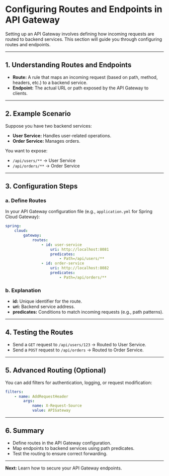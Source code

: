 # Configuring Routes and Endpoints in API Gateway

Setting up an API Gateway involves defining how incoming requests are routed to backend services. This section will guide you through configuring routes and endpoints.

---

## 1. Understanding Routes and Endpoints

- **Route:** A rule that maps an incoming request (based on path, method, headers, etc.) to a backend service.
- **Endpoint:** The actual URL or path exposed by the API Gateway to clients.

---

## 2. Example Scenario

Suppose you have two backend services:

- **User Service:** Handles user-related operations.
- **Order Service:** Manages orders.

You want to expose:

- `/api/users/**` → User Service
- `/api/orders/**` → Order Service

---

## 3. Configuration Steps

### a. Define Routes

In your API Gateway configuration file (e.g., `application.yml` for Spring Cloud Gateway):

```yaml
spring:
    cloud:
        gateway:
            routes:
                - id: user-service
                    uri: http://localhost:8081
                    predicates:
                        - Path=/api/users/**
                - id: order-service
                    uri: http://localhost:8082
                    predicates:
                        - Path=/api/orders/**
```

### b. Explanation

- **id:** Unique identifier for the route.
- **uri:** Backend service address.
- **predicates:** Conditions to match incoming requests (e.g., path patterns).

---

## 4. Testing the Routes

- Send a `GET` request to `/api/users/123` → Routed to User Service.
- Send a `POST` request to `/api/orders` → Routed to Order Service.

---

## 5. Advanced Routing (Optional)

You can add filters for authentication, logging, or request modification:

```yaml
filters:
    - name: AddRequestHeader
        args:
            name: X-Request-Source
            value: APIGateway
```

---

## 6. Summary

- Define routes in the API Gateway configuration.
- Map endpoints to backend services using path predicates.
- Test the routing to ensure correct forwarding.

---

**Next:** Learn how to secure your API Gateway endpoints.

